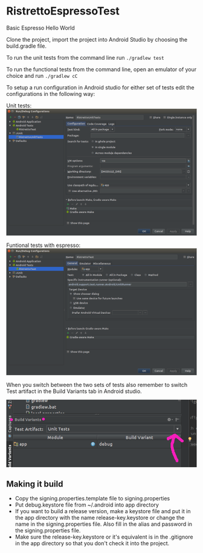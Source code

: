 # RistrettoEspressoTest

Basic Espresso Hello World

Clone the project, import the project into Android Studio by choosing the build.gradle file.

To run the unit tests from the command line run `./gradlew test`

To run the functional tests from the command line, open an emulator of your choice and run `./gradlew cC`

To setup a run configuration in Android studio for either set of tests edit the configurations in the following way:

Unit tests:
![Unit test run configuration](ScreenshotUnitTest.png)

Funtional tests with espresso:
![Functional test run configruation](ScreenshotFunctionalTest.png)

When you switch between the two sets of tests also remember to switch Test artifact in the Build Variants tab in Android studio.


![Build variants](buildVariants.png)

## Making it build

* Copy the signing.properties.template file to signing.properties
* Put debug.keystore file from ~/.android into app directory
* If you want to build a release version, make a keystore file and put it in the app directory with the name release-key.keystore or change the name in the signing.properties file. Also fill in the alias and password in the signing.properties file.
* Make sure the release-key.keystore or it's equivalent is in the .gitignore in the app directory so that you don't check it into the project.
